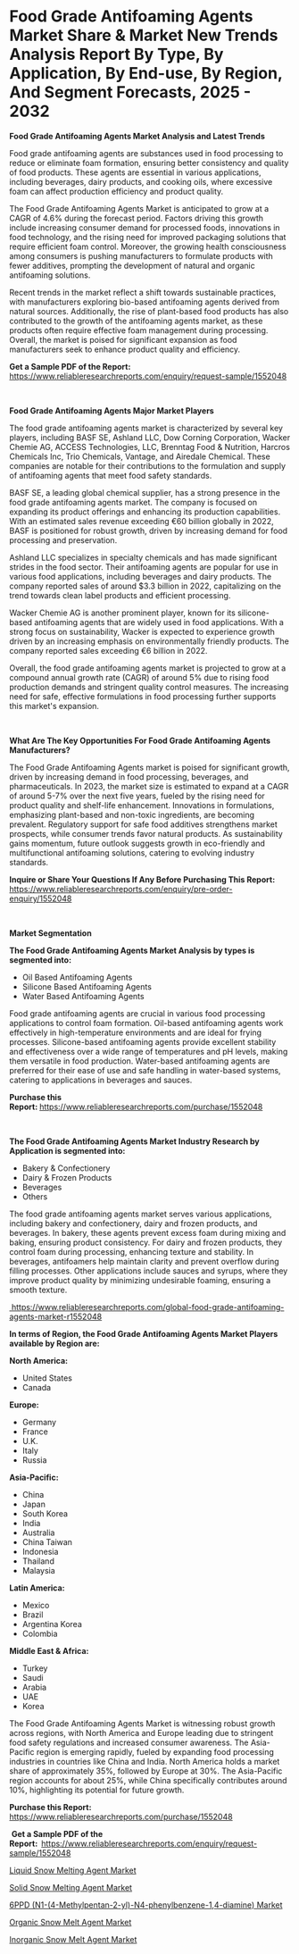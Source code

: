 <p><h1>Food Grade Antifoaming Agents Market Share & Market New Trends Analysis Report By Type, By Application, By End-use, By Region, And Segment Forecasts, 2025 - 2032</h1></p><p><strong>Food Grade Antifoaming Agents Market Analysis and Latest Trends</strong></p>
<p><p>Food grade antifoaming agents are substances used in food processing to reduce or eliminate foam formation, ensuring better consistency and quality of food products. These agents are essential in various applications, including beverages, dairy products, and cooking oils, where excessive foam can affect production efficiency and product quality. </p><p>The Food Grade Antifoaming Agents Market is anticipated to grow at a CAGR of 4.6% during the forecast period. Factors driving this growth include increasing consumer demand for processed foods, innovations in food technology, and the rising need for improved packaging solutions that require efficient foam control. Moreover, the growing health consciousness among consumers is pushing manufacturers to formulate products with fewer additives, prompting the development of natural and organic antifoaming solutions.</p><p>Recent trends in the market reflect a shift towards sustainable practices, with manufacturers exploring bio-based antifoaming agents derived from natural sources. Additionally, the rise of plant-based food products has also contributed to the growth of the antifoaming agents market, as these products often require effective foam management during processing. Overall, the market is poised for significant expansion as food manufacturers seek to enhance product quality and efficiency.</p></p>
<p><strong>Get a Sample PDF of the Report:&nbsp;</strong> <a href="https://www.reliableresearchreports.com/enquiry/request-sample/1552048?utm_campaign=33&utm_medium=2&utm_source=Github&utm_content=ia&utm_term=01022025&utm_id=food-grade-antifoaming-agents">https://www.reliableresearchreports.com/enquiry/request-sample/1552048</a></p>
<p>&nbsp;</p>
<p><strong>Food Grade Antifoaming Agents Major Market Players</strong></p>
<p><p>The food grade antifoaming agents market is characterized by several key players, including BASF SE, Ashland LLC, Dow Corning Corporation, Wacker Chemie AG, ACCESS Technologies, LLC, Brenntag Food & Nutrition, Harcros Chemicals Inc, Trio Chemicals, Vantage, and Airedale Chemical. These companies are notable for their contributions to the formulation and supply of antifoaming agents that meet food safety standards.</p><p>BASF SE, a leading global chemical supplier, has a strong presence in the food grade antifoaming agents market. The company is focused on expanding its product offerings and enhancing its production capabilities. With an estimated sales revenue exceeding €60 billion globally in 2022, BASF is positioned for robust growth, driven by increasing demand for food processing and preservation.</p><p>Ashland LLC specializes in specialty chemicals and has made significant strides in the food sector. Their antifoaming agents are popular for use in various food applications, including beverages and dairy products. The company reported sales of around $3.3 billion in 2022, capitalizing on the trend towards clean label products and efficient processing.</p><p>Wacker Chemie AG is another prominent player, known for its silicone-based antifoaming agents that are widely used in food applications. With a strong focus on sustainability, Wacker is expected to experience growth driven by an increasing emphasis on environmentally friendly products. The company reported sales exceeding €6 billion in 2022.</p><p>Overall, the food grade antifoaming agents market is projected to grow at a compound annual growth rate (CAGR) of around 5% due to rising food production demands and stringent quality control measures. The increasing need for safe, effective formulations in food processing further supports this market's expansion.</p></p>
<p>&nbsp;</p>
<p><strong>What Are The Key Opportunities For Food Grade Antifoaming Agents Manufacturers?</strong></p>
<p><p>The Food Grade Antifoaming Agents market is poised for significant growth, driven by increasing demand in food processing, beverages, and pharmaceuticals. In 2023, the market size is estimated to expand at a CAGR of around 5-7% over the next five years, fueled by the rising need for product quality and shelf-life enhancement. Innovations in formulations, emphasizing plant-based and non-toxic ingredients, are becoming prevalent. Regulatory support for safe food additives strengthens market prospects, while consumer trends favor natural products. As sustainability gains momentum, future outlook suggests growth in eco-friendly and multifunctional antifoaming solutions, catering to evolving industry standards.</p></p>
<p><strong>Inquire or Share Your Questions If Any Before Purchasing This Report:</strong> <a href="https://www.reliableresearchreports.com/enquiry/pre-order-enquiry/1552048?utm_campaign=33&utm_medium=2&utm_source=Github&utm_content=ia&utm_term=01022025&utm_id=food-grade-antifoaming-agents">https://www.reliableresearchreports.com/enquiry/pre-order-enquiry/1552048</a></p>
<p>&nbsp;</p>
<p><strong>Market Segmentation</strong></p>
<p><strong>The Food Grade Antifoaming Agents Market Analysis by types is segmented into:</strong></p>
<p><ul><li>Oil Based Antifoaming Agents</li><li>Silicone Based Antifoaming Agents</li><li>Water Based Antifoaming Agents</li></ul></p>
<p><p>Food grade antifoaming agents are crucial in various food processing applications to control foam formation. Oil-based antifoaming agents work effectively in high-temperature environments and are ideal for frying processes. Silicone-based antifoaming agents provide excellent stability and effectiveness over a wide range of temperatures and pH levels, making them versatile in food production. Water-based antifoaming agents are preferred for their ease of use and safe handling in water-based systems, catering to applications in beverages and sauces.</p></p>
<p><strong>Purchase this Report:&nbsp;</strong><a href="https://www.reliableresearchreports.com/purchase/1552048?utm_campaign=33&utm_medium=2&utm_source=Github&utm_content=ia&utm_term=01022025&utm_id=food-grade-antifoaming-agents">https://www.reliableresearchreports.com/purchase/1552048</a></p>
<p>&nbsp;</p>
<p><strong>The Food Grade Antifoaming Agents Market Industry Research by Application is segmented into:</strong></p>
<p><ul><li>Bakery & Confectionery</li><li>Dairy & Frozen Products</li><li>Beverages</li><li>Others</li></ul></p>
<p><p>The food grade antifoaming agents market serves various applications, including bakery and confectionery, dairy and frozen products, and beverages. In bakery, these agents prevent excess foam during mixing and baking, ensuring product consistency. For dairy and frozen products, they control foam during processing, enhancing texture and stability. In beverages, antifoamers help maintain clarity and prevent overflow during filling processes. Other applications include sauces and syrups, where they improve product quality by minimizing undesirable foaming, ensuring a smooth texture.</p></p>
<p><a href="https://www.reliableresearchreports.com/global-food-grade-antifoaming-agents-market-r1552048?utm_campaign=33&utm_medium=2&utm_source=Github&utm_content=ia&utm_term=01022025&utm_id=food-grade-antifoaming-agents">&nbsp;https://www.reliableresearchreports.com/global-food-grade-antifoaming-agents-market-r1552048</a></p>
<p><strong>In terms of Region, the Food Grade Antifoaming Agents Market Players available by Region are:</strong></p>
<p>
    <p> <strong> North America: </strong>
        <ul>
            <li>United States</li>
            <li>Canada</li>
        </ul>
        </p> 
    <p> <strong> Europe: </strong>
        <ul>
            <li>Germany</li>
            <li>France</li>
            <li>U.K.</li>
            <li>Italy</li>
            <li>Russia</li>
        </ul>
        </p> 
    <p> <strong> Asia-Pacific: </strong>
        <ul>
            <li>China</li>
            <li>Japan</li>
            <li>South Korea</li>
            <li>India</li>
            <li>Australia</li>
            <li>China Taiwan</li>
            <li>Indonesia</li>
            <li>Thailand</li>
            <li>Malaysia</li>
        </ul>
        </p> 
    <p> <strong> Latin America: </strong>
        <ul>
            <li>Mexico</li>
            <li>Brazil</li>
            <li>Argentina Korea</li>
            <li>Colombia</li>
        </ul>
        </p> 
    <p> <strong> Middle East & Africa: </strong>
        <ul>
            <li>Turkey</li>
            <li>Saudi</li>
            <li>Arabia</li>
            <li>UAE</li>
            <li>Korea</li>
        </ul>
    </p>
    </p>
<p><p>The Food Grade Antifoaming Agents Market is witnessing robust growth across regions, with North America and Europe leading due to stringent food safety regulations and increased consumer awareness. The Asia-Pacific region is emerging rapidly, fueled by expanding food processing industries in countries like China and India. North America holds a market share of approximately 35%, followed by Europe at 30%. The Asia-Pacific region accounts for about 25%, while China specifically contributes around 10%, highlighting its potential for future growth.</p></p>
<p><strong>Purchase this Report: </strong><a href="https://www.reliableresearchreports.com/purchase/1552048?utm_campaign=33&utm_medium=2&utm_source=Github&utm_content=ia&utm_term=01022025&utm_id=food-grade-antifoaming-agents">https://www.reliableresearchreports.com/purchase/1552048</a></p>
<p>&nbsp;<strong>Get a Sample PDF of the Report:&nbsp;&nbsp;</strong><a href="https://www.reliableresearchreports.com/enquiry/request-sample/1552048?utm_campaign=33&utm_medium=2&utm_source=Github&utm_content=ia&utm_term=01022025&utm_id=food-grade-antifoaming-agents">https://www.reliableresearchreports.com/enquiry/request-sample/1552048</a></p>
<p><strong></strong></p>
<p><p><a href="https://github.com/adyawafurber1/Market-Research-Report-List-1/blob/main/liquid-snow-melting-agent-market.md?utm_campaign=33&utm_medium=2&utm_source=Github&utm_content=ia&utm_term=01022025&utm_id=food-grade-antifoaming-agents">Liquid Snow Melting Agent Market</a></p><p><a href="https://github.com/arnoldannice0/Market-Research-Report-List-1/blob/main/solid-snow-melting-agent-market.md?utm_campaign=33&utm_medium=2&utm_source=Github&utm_content=ia&utm_term=01022025&utm_id=food-grade-antifoaming-agents">Solid Snow Melting Agent Market</a></p><p><a href="https://github.com/akrachveslov/Market-Research-Report-List-1/blob/main/6ppd-n1-4-methylpentan-2-yl-n4-phenylbenzene-14-diamine-market.md?utm_campaign=33&utm_medium=2&utm_source=Github&utm_content=ia&utm_term=01022025&utm_id=food-grade-antifoaming-agents">6PPD (N1-(4-Methylpentan-2-yl)-N4-phenylbenzene-1,4-diamine) Market</a></p><p><a href="https://github.com/sungbruington660/Market-Research-Report-List-1/blob/main/organic-snow-melt-agent-market.md?utm_campaign=33&utm_medium=2&utm_source=Github&utm_content=ia&utm_term=01022025&utm_id=food-grade-antifoaming-agents">Organic Snow Melt Agent Market</a></p><p><a href="https://github.com/pimanoruman/Market-Research-Report-List-1/blob/main/inorganic-snow-melt-agent-market.md?utm_campaign=33&utm_medium=2&utm_source=Github&utm_content=ia&utm_term=01022025&utm_id=food-grade-antifoaming-agents">Inorganic Snow Melt Agent Market</a></p></p>
